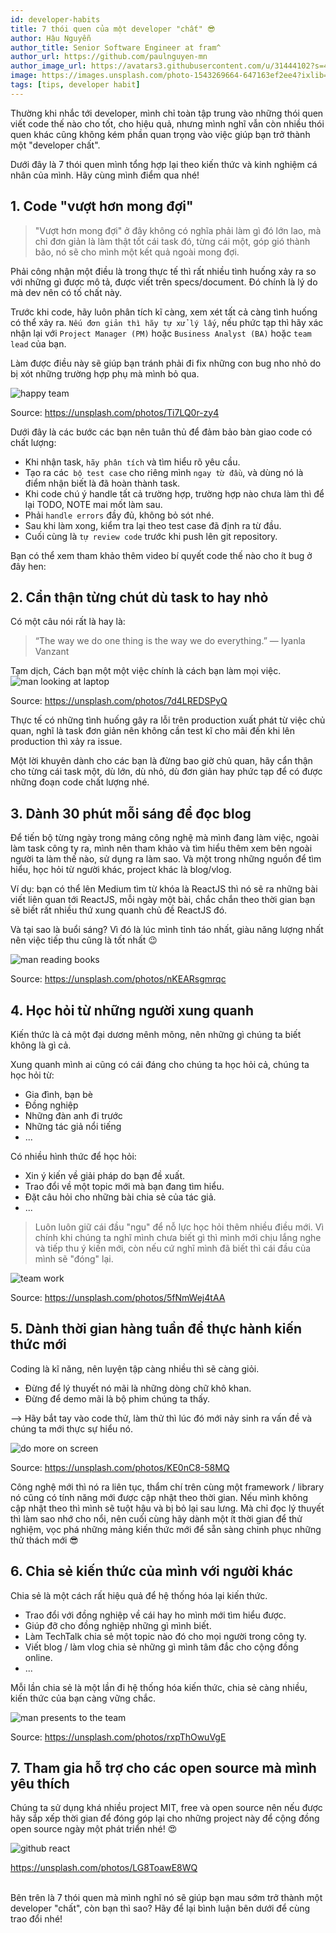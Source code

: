 ```yaml
---
id: developer-habits
title: 7 thói quen của một developer "chất" 😎
author: Hậu Nguyễn
author_title: Senior Software Engineer at fram^
author_url: https://github.com/paulnguyen-mn
author_image_url: https://avatars3.githubusercontent.com/u/31444102?s=400&u=c545a527aa31843e1361462e410c0f51863e8e26&v=4
image: https://images.unsplash.com/photo-1543269664-647163ef2ee4?ixlib=rb-1.2.1&ixid=eyJhcHBfaWQiOjEyMDd9&auto=format&fit=crop&w=1350&q=80
tags: [tips, developer habit]
---
```


Thường khi nhắc tới developer, mình chỉ toàn tập trung vào những thói quen viết code thế nào cho tốt, cho hiệu quả, nhưng mình nghĩ vẫn còn nhiều thói quen khác cũng không kém phần quan trọng vào việc giúp bạn trở thành một "developer chất".

Dưới đây là 7 thói quen mình tổng hợp lại theo kiến thức và kinh nghiệm cá nhân của mình. Hãy cùng mình điểm qua nhé!


<!-- truncate-->

## 1. Code "vượt hơn mong đợi"

> "Vượt hơn mong đợi" ở đây không có nghĩa phải làm gì đó lớn lao, mà chỉ đơn giản là làm thật tốt cái task đó, từng cái một, góp gió thành bão, nó sẽ cho mình một kết quả ngoài mong đợi.

Phải công nhận một điều là trong thực tế thì rất nhiều tình huống xảy ra so với những gì được mô tả, được viết trên specs/document. Đó chính là lý do mà dev nên có tố chất này.

Trước khi code, hãy luôn phân tích kĩ càng, xem xét tất cả càng tình huống có thể xảy ra. `Nếu đơn giản thì hãy tự xử lý lấy`, nếu phức tạp thì hãy xác nhận lại với `Project Manager (PM)` hoặc `Business Analyst (BA)` hoặc `team lead` của bạn.

Làm được điều này sẽ giúp bạn tránh phải đi fix những con bug nho nhỏ do bị xót những trường hợp phụ mà mình bỏ qua.

![happy team](https://images.unsplash.com/photo-1557425631-f132f06f4aa1?ixlib=rb-1.2.1&ixid=eyJhcHBfaWQiOjEyMDd9&auto=format&fit=crop&w=1321&q=80)

Source: https://unsplash.com/photos/Ti7LQ0r-zy4

Dưới đây là các bước các bạn nên tuân thủ để đảm bảo bàn giao code có chất lượng:

- Khi nhận task, `hãy phân tích` và tìm hiểu rõ yêu cầu.
- Tạo ra các` bộ test case` cho riêng mình `ngay từ đầu`, và dùng nó là điểm nhận biết là đã hoàn thành task.
- Khi code chú ý handle tất cả trường hợp, trường hợp nào chưa làm thì để lại TODO, NOTE mai mốt làm sau.
- Phải `handle errors` đầy đủ, không bỏ sót nhé.
- Sau khi làm xong, kiểm tra lại theo test case đã định ra từ đầu.
- Cuối cùng là `tự review code` trước khi push lên git repository.

Bạn có thể xem tham khảo thêm video bí quyết code thế nào cho ít bug ở đây hen: 

## 2. Cẩn thận từng chút dù task to hay nhỏ

Có một câu nói rất là hay là: 

> “The way we do one thing is the way we do everything.” — Iyanla Vanzant

Tạm dịch, Cách bạn một một việc chính là cách bạn làm mọi việc.
![man looking at laptop](https://images.unsplash.com/photo-1541178735493-479c1a27ed24?ixlib=rb-1.2.1&ixid=eyJhcHBfaWQiOjEyMDd9&auto=format&fit=crop&w=1351&q=80)

Source: https://unsplash.com/photos/7d4LREDSPyQ

Thực tế có những tình huống gây ra lỗi trên production xuất phát từ việc chủ quan, nghĩ là task đơn giản nên không cần test kĩ cho mãi đến khi lên production thì xảy ra issue.

Một lời khuyên dành cho các bạn là đừng bao giờ chủ quan, hãy cẩn thận cho từng cái task một, dù lớn, dù nhỏ, dù đơn giản hay phức tạp để có được những đoạn code chất lượng nhé.


## 3. Dành 30 phút mỗi sáng để đọc blog

Để tiến bộ từng ngày trong mảng công nghệ mà mình đang làm việc, ngoài làm task công ty ra, mình nên tham khảo và tìm hiểu thêm xem bên ngoài người ta làm thế nào, sử dụng ra làm sao. Và một trong những nguồn để tìm hiểu, học hỏi từ người khác, project khác là blog/vlog. 

Ví dụ: bạn có thể lên Medium tìm từ khóa là ReactJS thì nó sẽ ra những bài viết liên quan tới ReactJS, mỗi ngày một bài, chắc chắn theo thời gian bạn sẽ biết rất nhiều thứ xung quanh chủ đề ReactJS đó.

Và tại sao là buổi sáng? Vì đó là lúc mình tỉnh táo nhất, giàu năng lượng nhất nên việc tiếp thu cũng là tốt nhất 😉

![man reading books](https://images.unsplash.com/photo-1518457900604-5c973dffdedf?ixlib=rb-1.2.1&ixid=eyJhcHBfaWQiOjEyMDd9&auto=format&fit=crop&w=1349&q=80)

Source: https://unsplash.com/photos/nKEARsgmrqc


## 4. Học hỏi từ những người xung quanh

Kiến thức là cả một đại dương mênh mông, nên những gì chúng ta biết không là gì cả.

Xung quanh mình ai cũng có cái đáng cho chúng ta học hỏi cả, chúng ta học hỏi từ:
- Gia đình, bạn bè
- Đồng nghiệp
- Những đàn anh đi trước
- Những tác giả nổi tiếng
- ...

Có nhiều hình thức để học hỏi: 
- Xin ý kiến về giải pháp do bạn đề xuất.
- Trao đổi về một topic mới mà bạn đang tìm hiểu.
- Đặt câu hỏi cho những bài chia sẻ của tác giả. 
- ...

> Luôn luôn giữ cái đầu "ngu" để nỗ lực học hỏi thêm nhiều điều mới. Vì chính khi chúng ta nghĩ mình chưa biết gì thì mình mới chịu lắng nghe và tiếp thu ý kiến mới, còn nếu cứ nghĩ mình đã biết thì cái đầu của mình sẽ "đóng" lại.

![team work](https://images.unsplash.com/photo-1454165804606-c3d57bc86b40?ixlib=rb-1.2.1&ixid=eyJhcHBfaWQiOjEyMDd9&auto=format&fit=crop&w=1350&q=80)

Source: https://unsplash.com/photos/5fNmWej4tAA


## 5. Dành thời gian hàng tuần để thực hành kiến thức mới

Coding là kĩ năng, nên luyện tập càng nhiều thì sẽ càng giỏi. 

- Đừng để lý thuyết nó mãi là những dòng chữ khô khan.
- Đừng để demo mãi là bộ phim chúng ta thấy.

--> Hãy bắt tay vào code thử, làm thử thì lúc đó mới nảy sinh ra vấn đề và chúng ta mới thực sự hiểu nó.

![do more on screen](https://images.unsplash.com/photo-1483058712412-4245e9b90334?ixlib=rb-1.2.1&ixid=eyJhcHBfaWQiOjEyMDd9&auto=format&fit=crop&w=1350&q=80)

Source: https://unsplash.com/photos/KE0nC8-58MQ

Công nghệ mới thì nó ra liên tục, thẩm chí trên cùng một framework / library nó cũng có tính năng mới được cập nhật theo thời gian. Nếu mình không cập nhật theo thì mình sẽ tuột hậu và bị bỏ lại sau lưng. Mà chỉ đọc lý thuyết thì làm sao nhớ cho nổi, nên cuối cùng hãy dành một ít thời gian để thử nghiệm, vọc phá những mảng kiến thức mới để sẵn sàng chinh phục những thử thách mới 😎

## 6. Chia sẻ kiến thức của mình với người khác 

Chia sẻ là một cách rất hiệu quả để hệ thống hóa lại kiến thức.

- Trao đổi với đồng nghiệp về cái hay ho mình mới tìm hiểu được.
- Giúp đỡ cho đồng nghiệp những gì mình biết.
- Làm TechTalk chia sẻ một topic nào đó cho mọi người trong công ty.
- Viết blog / làm vlog chia sẻ những gì mình tâm đắc cho cộng đồng online.
- ...

Mỗi lần chia sẻ là một lần đi hệ thống hóa kiến thức, chia sẻ càng nhiều, kiến thức của bạn càng vững chắc.

![man presents to the team](https://images.unsplash.com/photo-1556761175-5973dc0f32e7?ixlib=rb-1.2.1&auto=format&fit=crop&w=1490&q=80)

Source: https://unsplash.com/photos/rxpThOwuVgE


## 7. Tham gia hỗ trợ cho các open source mà mình yêu thích

Chúng ta sử dụng khá nhiều project MIT, free và open source nên nếu được hãy sắp xếp thời gian để đóng góp lại cho những project này để cộng đồng open source ngày một phát triển nhé! 😍

![github react](https://images.unsplash.com/photo-1566241440091-ec10de8db2e1?ixlib=rb-1.2.1&ixid=eyJhcHBfaWQiOjF9&auto=format&fit=crop&w=1476&q=80)

https://unsplash.com/photos/LG8ToawE8WQ

<br />
Bên trên là 7 thói quen mà mình nghĩ nó sẽ giúp bạn mau sớm trở thành một developer "chất", còn bạn thì sao? Hãy để lại bình luận bên dưới để cùng trao đổi nhé!

